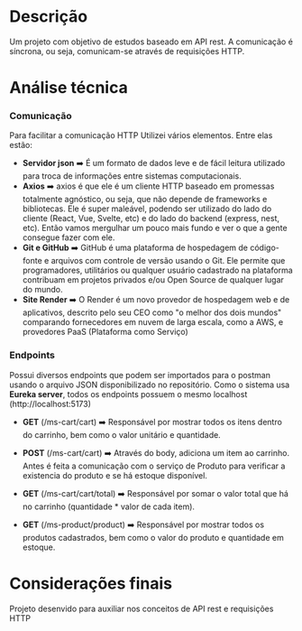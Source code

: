 # Descrição
Um projeto com objetivo de estudos baseado em API rest. A comunicação é síncrona, ou seja, comunicam-se através de requisições HTTP.


# Análise técnica

### Comunicação
Para facilitar a comunicação HTTP Utilizei vários elementos. Entre elas estão: 
- <b>Servidor json</b> ➡️ É um formato de dados leve e de fácil leitura utilizado para troca de informações entre sistemas computacionais. 
- <b>Axios</b> ➡️ axios é que ele é um cliente HTTP baseado em promessas totalmente agnóstico, ou seja, que não depende de frameworks e bibliotecas. Ele é super maleável, podendo ser utilizado do lado do cliente (React, Vue, Svelte, etc) e do lado do backend (express, nest, etc). Então vamos mergulhar um pouco mais fundo e ver o que a gente consegue fazer com ele.
- <b>Git e GitHub</b> ➡️ GitHub é uma plataforma de hospedagem de código-fonte e arquivos com controle de versão usando o Git. Ele permite que programadores, utilitários ou qualquer usuário cadastrado na plataforma contribuam em projetos privados e/ou Open Source de qualquer lugar do mundo.
- <b>Site Render</b> ➡️ O Render é um novo provedor de hospedagem web e de aplicativos, descrito pelo seu CEO como "o melhor dos dois mundos" comparando fornecedores em nuvem de larga escala, como a AWS, e provedores PaaS (Plataforma como Serviço)
 

### Endpoints

Possui diversos endpoints que podem ser importados para o postman usando o arquivo JSON disponibilizado no repositório. Como o sistema usa <b>Eureka server</b>, todos os endpoints possuem o mesmo localhost (http://localhost:5173)

- <b>GET</b> (/ms-cart/cart) ➡️ Responsável por mostrar todos os itens dentro do carrinho, bem como o valor unitário e quantidade.
  
- <b>POST</b> (/ms-cart/cart) ➡️ Através do body, adiciona um item ao carrinho. Antes é feita a comunicação com o serviço de Produto para verificar a existencia do produto e se há estoque disponível.
  
- <b>GET</b> (/ms-cart/cart/total) ➡️ Responsável por somar o valor total que há no carrinho (quantidade * valor de cada item).
  
- <b>GET</b> (/ms-product/product) ➡️ Responsável por mostrar todos os produtos cadastrados, bem como o valor do produto e quantidade em estoque.

# Considerações finais

Projeto desenvido para auxiliar nos conceitos de API rest e requisições HTTP
